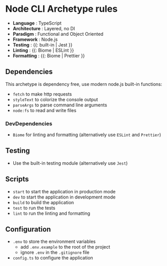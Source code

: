 # Node CLI Archetype rules

- **Language** : TypeScript
- **Architecture** : Layered, no DI
- **Paradigm** : Functional and Object Oriented
- **Framework** : Node.js
- **Testing** : {{: built-in | Jest }}
- **Linting** : {{: Biome | ESLint }}
- **Formatting** : {{: Biome | Prettier }}

## Dependencies

This archetype is dependency free, use modern node.js built-in functions:

- `fetch` to make http requests
- `styleText` to colorize the console output 
- `parseArgs` to parse command line arguments 
- `node:fs` to read and write files


### DevDependencies

- `Biome` for linting and formatting (alternatively use `ESLint` and `Prettier`)

## Testing

- Use the built-in testing module (alternatively use `Jest`)


## Scripts

- `start` to start the application in production mode
- `dev` to start the application in development mode
- `build` to build the application
- `test` to run the tests
- `lint` to run the linting and formatting


## Configuration

- `.env` to store the environment variables
  - add `.env.example` to the root of the project
  - ignore `.env` in the `.gitignore` file
- `config.ts` to configure the application





